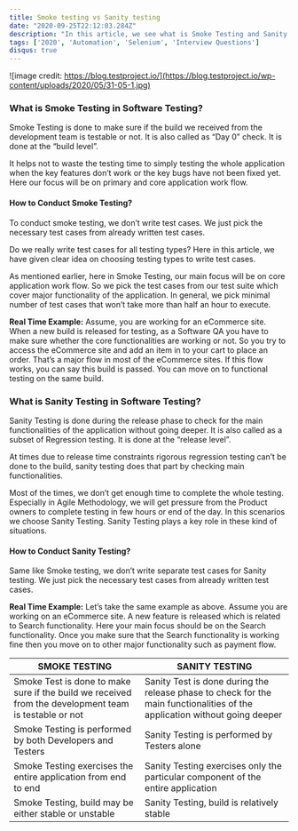```yaml
---
title: Smoke testing vs Sanity testing
date: "2020-09-25T22:12:03.284Z"
description: "In this article, we see what is Smoke Testing and Sanity Testing and also the difference between Smoke and Sanity Testing."
tags: ['2020', 'Automation', 'Selenium', 'Interview Questions']
disqus: true
---
```


![image credit: https://blog.testproject.io/](https://blog.testproject.io/wp-content/uploads/2020/05/31-05-1.jpg)

### What is Smoke Testing in Software Testing?
Smoke Testing is done to make sure if the build we received from the development team is testable or not. It is also called as “Day 0” check. It is done at the “build level”.

It helps not to waste the testing time to simply testing the whole application when the key features don’t work or the key bugs have not been fixed yet. Here our focus will be on primary and core application work flow.

#### How to Conduct Smoke Testing?
To conduct smoke testing, we don’t write test cases. We just pick the necessary test cases from already written test cases.

Do we really write test cases for all testing types? Here in this article, we have given clear idea on choosing testing types to write test cases.

As mentioned earlier, here in Smoke Testing, our main focus will be on core application work flow. So we pick the test cases from our test suite which cover major functionality of the application. In general, we pick minimal number of test cases that won’t take more than half an hour to execute.

**Real Time Example:** Assume, you are working for an eCommerce site. When a new build is released for testing, as a Software QA you have to make sure whether the core functionalities are working or not. So you try to access the eCommerce site and add an item in to your cart to place an order. That’s a major flow in most of the eCommerce sites. If this flow works, you can say this build is passed. You can move on to functional testing on the same build.

### What is Sanity Testing in Software Testing?
Sanity Testing is done during the release phase to check for the main functionalities of the application without going deeper. It is also called as a subset of Regression testing. It is done at the “release level”.

At times due to release time constraints rigorous regression testing can’t be done to the build, sanity testing does that part by checking main functionalities.

Most of the times, we don’t get enough time to complete the whole testing. Especially in Agile Methodology, we will get pressure from the Product owners to complete testing in few hours or end of the day. In this scenarios we choose Sanity Testing. Sanity Testing plays a key role in these kind of situations.

#### How to Conduct Sanity Testing?
Same like Smoke testing, we don’t write separate test cases for Sanity testing. We just pick the necessary test cases from already written test cases.

**Real Time Example:** Let’s take the same example as above. Assume you are working on an eCommerce site. A new feature is released which is related to Search functionality. Here your main focus should be on the Search functionality. Once you make sure that the Search functionality is working fine then you move on to other major functionality such as payment flow.

|SMOKE TESTING| SANITY TESTING |
|--|--|
| Smoke Test is done to make sure if the build we received from the development team is testable or not | Sanity Test is done during the release phase to check for the main functionalities of the application without going deeper |
| Smoke Testing is performed by both Developers and Testers | Sanity Testing is performed by Testers alone |
| Smoke Testing exercises the entire application from end to end | Sanity Testing exercises only the particular component of the entire application |
| Smoke Testing, build may be either stable or unstable | Sanity Testing, build is relatively stable |
